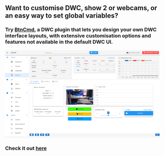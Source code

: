 ## Want to customise DWC, show 2 or webcams, or an easy way to set global variables?

### Try [BtnCmd](https://github.com/MintyTrebor/BtnCmd), a DWC plugin that lets you design your own DWC interface layouts, with extensive customisation options and features not available in the default DWC UI.

![BtnCmd](https://raw.githubusercontent.com/MintyTrebor/ReleaseMgr/main/RelMgrData/splash/v0.8.13_BtnCmd_MainWindow_1.png)

### Check it out [here](https://github.com/MintyTrebor/BtnCmd)
